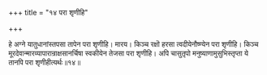 +++
title = "१४ परा शृणीहि"

+++

हे अग्ने यातुधानांस्तपसा तापेन परा शृणीहि। मारय। किञ्च रक्षॊ हरसा त्वदीयेनौष्ण्येन परा शृणीहि। किञ्च मूरदेवान्मारव्यापारान्राक्षसानर्चिषा स्वकीयेन तेजसा परा शृणीहि। अपि चासुतृपो मनुष्याणामुसुभिस्तृप्ता ये तानपि परा शृणीहीत्यर्थः॥१४॥